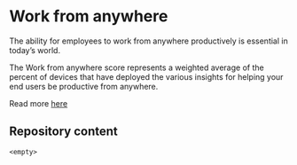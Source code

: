 # Work from anywhere

The ability for employees to work from anywhere productively is essential in today’s world. 

The Work from anywhere score represents a weighted average of the percent of devices that have deployed the various insights for helping your end users be productive from anywhere. 

Read more [here](https://docs.microsoft.com/en-us/mem/analytics/work-from-anywhere/ "Work from anywhere")

## Repository content

```
<empty>
```
